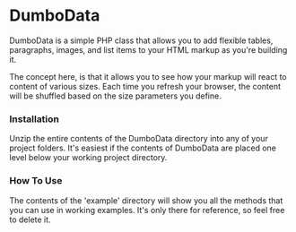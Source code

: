 DumboData
==========

DumboData is a simple PHP class that allows you to add flexible tables, paragraphs, images, and list items to your HTML markup as you're building it. 

The concept here, is that it allows you to see how your markup will react to content of various sizes. Each time you refresh your browser, the content will be shuffled based on the size parameters you define.

### Installation
Unzip the entire contents of the DumboData directory into any of your project folders. It's easiest if the contents of DumboData are placed one level below your working project directory.

### How To Use
The contents of the 'example' directory will show you all the methods that you can use in working examples. It's only there for reference, so feel free to delete it.

